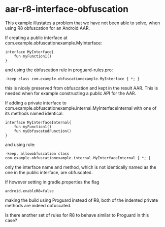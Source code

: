 # aar-r8-interface-obfuscation

This example illustates a problem that we have not been able to solve, when using R8 obfuscation for an Android AAR.

If creating a public interface at com.example.obfuscationexample.MyInterface:

```
interface MyInterface{
    fun myFunction1()
}
```

and using the obfuscation rule in proguard-rules.pro:
```
-keep class com.example.obfuscationexample.MyInterface { *; }
```

this is nicely preserved from obfuscation and kept in the result AAR. This is needed when for example constructing a public API for the AAR.

If adding a private interface to com.example.obfuscationexample.internal.MyInterfaceInternal with one of its methods named identical:

```
interface MyInterfaceInternal{
    fun myFunction1()
    fun myObfuscatedFunction()
}
```

and using rule:
```
-keep, allowobfuscation class com.example.obfuscationexample.internal.MyInterfaceInternal { *; }
```

only the interface name and method, which is not identically named as the one in the public interface, are obfuscated.

If however setting in gradle.properties the flag
```
android.enableR8=false
```

making the build using Proguard instead of R8, both of the indented private methods are indeed obfuscated.

Is there another set of rules for R8 to behave similar to Proguard in this case?